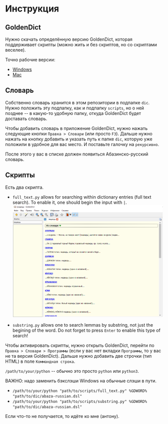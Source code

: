 # Инструкция

## GoldenDict

Нужно скачать определённую версию GoldenDict, которая поддерживает скрипты (можно жить и без скриптов, но со скриптами веселее).

Точно рабочие версии:

- [Windows](https://sourceforge.net/projects/goldendict/files/early%20access%20builds/)
- [Mac](https://sourceforge.net/projects/goldendict/files/early%20access%20builds/MacOS/)

## Словарь

Собственно словарь хранится в этом репозитории в подпапке `dic`. Нужно положить эту подпапку, как и подпапку `scripts`, но о ней позднее -- в какую-то удобную папку, откуда GoldenDict будет доставать словарь.

Чтобы добавить словарь в приложение GoldenDict, нужно нажать следующие кнопки `Правка > Словари` (или просто `F3`). Дальше нужно нажать на кнопку добавить и указать путь к папке `dic`, которую уже положили в удобное для вас место. И поставьте галочку на `рекурсивно`.

После этого у вас в списке должен появиться Абазинско-русский словарь.

## Скрипты

Есть два скрипта.

- `full_text.py` allows for searching within dictionary entries (full text search). To enable it, one should begin the input with `|`.
![](https://github.com/Even-UD/Golden-Even/blob/main/full_text.png?raw=true)

- `substring.py` allows one to search lemmas by substring, not just the begining of the word. Do not forget to press `Enter` to enable this type of search!

Чтобы активировать скрипты, нужно открыть GoldenDict, перейти по `Правка > Словари > Программы` (если у вас нет вкладки `Программы`, то у вас не та версия GoldenDict). Дальше нужно добавить две строчки (тип HTML) в поле `Коммандная строка`.

`/path/to/your/python` -- обычно это просто `python` или `python3`.

ВАЖНО: надо заменить бэкслэши Windows на обычные слэши в пути.

- `/path/to/your/python "path/to/scripts/full_text.py" %GDWORD% "path/to/dic/abaza-russian.dsl"`
- `/path/to/your/python "path/to/scripts/substring.py" %GDWORD% "path/to/dic/abaza-russian.dsl"`

Если что-то не получается, то идёте ко мне (антону).
